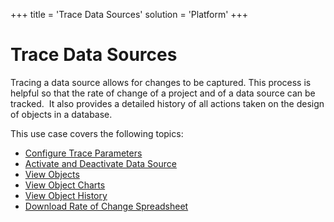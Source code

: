 +++
title = 'Trace Data Sources'
solution = 'Platform'
+++

# Trace Data Sources

Tracing a data source allows for changes to be captured. This process is
helpful so that the rate of change of a project and of a data source can
be tracked.  It also provides a detailed history of all actions taken on
the design of objects in a database.

This use case covers the following topics:

  - [Configure Trace Parameters](Configure_Trace_Parameters.htm)
  - [Activate and Deactivate Data
    Source](Activate_and_Deactivate_Data_Source.htm)
  - [View
    Objects](../../../Migration/Construct/Use_Cases/View_Objects.htm)
  - [View Object
    Charts](../../../Migration/Construct/Use_Cases/View_Object_Charts.htm)
  - [View Object
    History](../../../Migration/Construct/Use_Cases/View_Object_History.htm)
  - [Download Rate of Change
    Spreadsheet](Download_Rate_of_Change_Spreadsheet.htm)
